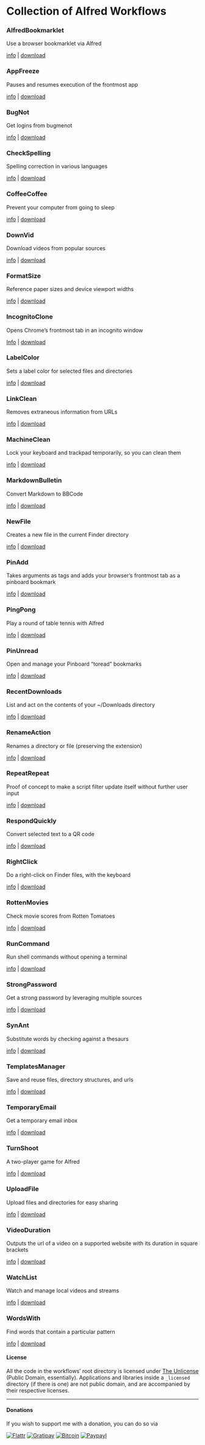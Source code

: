 # Collection of Alfred Workflows
### AlfredBookmarklet
Use a browser bookmarklet via Alfred

[info](http://www.alfredforum.com/topic/4235-alfredbookmarklet-%E2%80%94-use-a-browser-bookmarklet-via-alfred/) | [download](https://github.com/packal/repository/raw/master/com.vitorgalvao.alfred.alfredbookmarklet/alfredbookmarklet.alfredworkflow)

### AppFreeze
Pauses and resumes execution of the frontmost app

[info](http://www.alfredforum.com/topic/5939-appfreeze-%E2%80%94-pauses-and-resumes-execution-of-the-frontmost-app/) | [download](https://github.com/packal/repository/raw/master/com.vitorgalvao.alfred.appfreeze/appfreeze.alfredworkflow)

### BugNot
Get logins from bugmenot

[info](http://www.alfredforum.com/topic/4075-bugnot-%E2%80%94-get-logins-from-bugmenot/) | [download](https://github.com/packal/repository/raw/master/com.vitorgalvao.alfred.bugnot/bugnot.alfredworkflow)

### CheckSpelling
Spelling correction in various languages

[info](http://www.alfredforum.com/topic/3586-checkspelling-%E2%80%94-check-and-correct-spelling-in-multiple-languages/) | [download](https://github.com/packal/repository/raw/master/com.vitorgalvao.alfred.checkspelling/checkspelling.alfredworkflow)

### CoffeeCoffee
Prevent your computer from going to sleep

[info](http://www.alfredforum.com/topic/3177-coffeecoffee-%E2%80%94-prevent-your-computer-from-going-to-sleep/) | [download](https://github.com/packal/repository/raw/master/com.vitorgalvao.alfred.coffeecoffee/coffeecoffee.alfredworkflow)

### DownVid
Download videos from popular sources

[info](http://www.alfredforum.com/topic/2045-downvid-%E2%80%94-download-videos-from-popular-sources/) | [download](https://github.com/packal/repository/raw/master/com.vitorgalvao.alfred.downvid/downvid.alfredworkflow)

### FormatSize
Reference paper sizes and device viewport widths

[info](http://www.alfredforum.com/topic/2748-formatsize-%E2%80%94-reference-paper-sizes-and-device-viewport-widths/) | [download](https://github.com/packal/repository/raw/master/com.vitorgalvao.alfred.formatsize/formatsize.alfredworkflow)

### IncognitoClone
Opens Chrome’s frontmost tab in an incognito window

[Info](http://www.alfredforum.com/topic/4003-incognitoclone-%E2%80%94-opens-chrome%E2%80%99s-frontmost-tab-in-an-incognito-window/) | [download](https://github.com/packal/repository/raw/master/com.vitorgalvao.alfred.incognitoclone/incognitoclone.alfredworkflow)

### LabelColor
Sets a label color for selected files and directories

[info](http://www.alfredforum.com/topic/1334-labelcolor-%E2%80%94-sets-a-label-color-for-selected-files-and-directories/) | [download](https://github.com/packal/repository/raw/master/com.vitorgalvao.alfred.labelcolor/labelcolor.alfredworkflow)

### LinkClean
Removes extraneous information from URLs

[info](http://www.alfredforum.com/topic/4179-linkclean-%E2%80%94-removes-extraneous-information-from-urls/) | [download](https://github.com/packal/repository/raw/master/com.vitorgalvao.alfred.linkclean/linkclean.alfredworkflow)

### MachineClean
Lock your keyboard and trackpad temporarily, so you can clean them

[info](http://www.alfredforum.com/topic/4834-machineclean-%E2%80%94-lock-your-keyboard-and-trackpad-temporarily-so-you-can-clean-them/) | [download](https://github.com/packal/repository/raw/master/com.vitorgalvao.alfred.machineclean/machineclean.alfredworkflow)

### MarkdownBulletin
Convert Markdown to BBCode

[info](http://www.alfredforum.com/topic/3517-markdownbulletin-%E2%80%94-convert-markdown-to-bbcode/) | [download](https://github.com/packal/repository/raw/master/com.vitorgalvao.alfred.markdownbulletin/markdownbulletin.alfredworkflow)

### NewFile
Creates a new file in the current Finder directory

[info](http://www.alfredforum.com/topic/2957-newfile-%E2%80%94-creates-a-new-file-in-the-current-finder-directory/) | [download](https://github.com/packal/repository/raw/master/com.vitorgalvao.alfred.newfile/newfile.alfredworkflow)

### PinAdd
Takes arguments as tags and adds your browser’s frontmost tab as a pinboard bookmark

[info](http://www.alfredforum.com/topic/1230-pinadd-%E2%80%94-takes-arguments-as-tags-and-adds-your-browser%E2%80%99s-frontmost-tab-as-a-pinboard-bookmark/) | [download](https://github.com/packal/repository/raw/master/com.vitorgalvao.alfred.pinadd/pinadd.alfredworkflow)

### PingPong
Play a round of table tennis with Alfred

[info](http://www.alfredforum.com/topic/4176-pinpong-%E2%80%94-play-a-round-of-table-tennis-with-alfred/) | [download](https://github.com/packal/repository/raw/master/com.vitorgalvao.alfred.pingpong/pingpong.alfredworkflow)

### PinUnread
Open and manage your Pinboard “toread” bookmarks

[info](http://www.alfredforum.com/topic/3037-pinunread-%E2%80%94-open-and-manage-your-pinboard-%E2%80%9Ctoread%E2%80%9D-bookmarks/) | [download](https://github.com/packal/repository/raw/master/com.vitorgalvao.alfred.pinunread/pinunread.alfredworkflow)

### RecentDownloads
List and act on the contents of your ~/Downloads directory

[info](http://www.alfredforum.com/topic/3737-recentdownloads-%E2%80%94-list-and-act-on-the-contents-of-your-downloads-directory/) | [download](https://github.com/packal/repository/raw/master/com.vitorgalvao.alfred.recentdownloads/recentdownloads.alfredworkflow)

### RenameAction
Renames a directory or file (preserving the extension)

[info](http://www.alfredforum.com/topic/2722-renameaction-%E2%80%94-renames-a-directory-or-file-preserving-the-extension/) | [download](https://github.com/packal/repository/raw/master/com.vitorgalvao.alfred.renameaction/renameaction.alfredworkflow)

### RepeatRepeat
Proof of concept to make a script filter update itself without further user input

[info](http://www.alfredforum.com/topic/2740-repeatrepeat-%E2%80%94-proof-of-concept-to-make-a-script-filter-update-itself-without-further-user-input/) | [download](https://github.com/packal/repository/raw/master/com.vitorgalvao.alfred.repeatrepeat/repeatrepeat.alfredworkflow)

### RespondQuickly
Convert selected text to a QR code

[info](http://www.alfredforum.com/topic/3695-respondquickly-%E2%80%94-convert-selected-text-to-a-qr-code/) | [download](https://github.com/packal/repository/raw/master/com.vitorgalvao.alfred.respondquickly/respondquickly.alfredworkflow)

### RightClick
Do a right-click on Finder files, with the keyboard

[info](http://www.alfredforum.com/topic/3147-rightclick-%E2%80%94-do-a-right-click-on-finder-files-with-the-keyboard/) | [download](https://github.com/packal/repository/raw/master/com.vitorgalvao.alfred.rightclick/rightclick.alfredworkflow)

### RottenMovies
Check movie scores from Rotten Tomatoes

[info](http://www.alfredforum.com/topic/4875-rottenmovies-%E2%80%94-check-movie-scores-from-rotten-tomatoes/) | [download](https://github.com/packal/repository/raw/master/com.vitorgalvao.alfred.rottenmovies/rottenmovies.alfredworkflow)

### RunCommand
Run shell commands without opening a terminal

[info](http://www.alfredforum.com/topic/1550-runcommand-%E2%80%94-run-shell-commands-without-opening-a-terminal/) | [download](https://github.com/packal/repository/raw/master/com.vitorgalvao.alfred.runcommand/runcommand.alfredworkflow)

### StrongPassword
Get a strong password by leveraging multiple sources

[info](http://www.alfredforum.com/topic/1233-strongpassword-%E2%80%94-get-a-strong-password-by-leveraging-multiple-sources/) | [download](https://github.com/packal/repository/raw/master/com.vitorgalvao.alfred.strongpassword/strongpassword.alfredworkflow)

### SynAnt
Substitute words by checking against a thesaurs

[info](http://www.alfredforum.com/topic/3954-synant-%E2%80%94-substitute-words-by-checking-against-a-thesaurs/) | [download](https://github.com/packal/repository/raw/master/com.vitorgalvao.alfred.synant/synant.alfredworkflow)

### TemplatesManager
Save and reuse files, directory structures, and urls

[info](http://www.alfredforum.com/topic/4434-templatesmanager-%E2%80%94-save-and-reuse-files-directory-structures-and-urls/) | [download](https://github.com/packal/repository/raw/master/com.vitorgalvao.alfred.templatesmanager/templatesmanager.alfredworkflow)

### TemporaryEmail
Get a temporary email inbox

[info](http://www.alfredforum.com/topic/4643-temporaryemail-%E2%80%94-get-a-temporary-email-inbox/) | [download](https://github.com/packal/repository/raw/master/com.vitorgalvao.alfred.temporaryemail/temporaryemail.alfredworkflow)

### TurnShoot
A two-player game for Alfred

[info](http://www.alfredforum.com/topic/4188-turnshoot-%E2%80%94-a-two-player-game-for-alfred/) | [download](https://github.com/packal/repository/raw/master/com.vitorgalvao.alfred.turnshoot/turnshoot.alfredworkflow)

### UploadFile
Upload files and directories for easy sharing

[info](http://www.alfredforum.com/topic/5233-uploadfile-%E2%80%94-upload-files-and-directories-for-easy-sharing/) | [download](https://github.com/packal/repository/raw/master/com.vitorgalvao.alfred.uploadfile/uploadfile.alfredworkflow)

### VideoDuration
Outputs the url of a video on a supported website with its duration in square brackets

[info](http://www.alfredforum.com/topic/1393-videoduration-%E2%80%94-outputs-the-url-of-a-video-on-a-supported-website-with-its-duration-in-square-brackets/) | [download](https://github.com/packal/repository/raw/master/com.vitorgalvao.alfred.videoduration/videoduration.alfredworkflow)

### WatchList
Watch and manage local videos and streams

[info](http://www.alfredforum.com/topic/1931-watchlist-%E2%80%94-watch-and-manage-local-videos-and-streams/) | [download](https://github.com/packal/repository/raw/master/com.vitorgalvao.alfred.watchlist/watchlist.alfredworkflow)

### WordsWith
Find words that contain a particular pattern

[info](http://www.alfredforum.com/topic/2771-wordswith-%E2%80%94-find-words-that-contain-a-particular-pattern/) | [download](https://github.com/packal/repository/raw/master/com.vitorgalvao.alfred.wordwith/wordswith.alfredworkflow)

#### License
All the code in the workflows’ root directory is licensed under [The Unlicense](http://unlicense.org/UNLICENSE) (Public Domain, essentially). Applications and libraries inside a `_licensed` directory (if there is one) are not public domain, and are accompanied by their respective licenses.

---

#### Donations
If you wish to support me with a donation, you can do so via

[![Flattr](https://dl.dropboxusercontent.com/s/3wgyqj4bqvrxl1g/donations_flattr.svg)](https://flattr.com/submit/auto?user_id=vitor&url=https://github.com/vitorgalvao/alfred-workflows&title=alfred-workflows&language=en_GB&tags=github,alfred&category=software)
[![Gratipay](https://dl.dropboxusercontent.com/s/gat64icoqwwm703/donations_gratipay.svg)](https://gratipay.com/vitorgalvao/)
[![Bitcoin](https://dl.dropboxusercontent.com/s/zhlepx2l8aut79s/donations_bitcoin.svg)](https://dl.dropboxusercontent.com/s/02rg1yvnwaczh3m/bitcoin_tip_jar.txt)
[![Paypayl](https://dl.dropboxusercontent.com/s/2q2fluda9z695le/donations_paypal.svg)](https://www.paypal.com/cgi-bin/webscr?cmd=_xclick&business=hgdesigns%40gmail%2ecom&item_name=Tip%20for%20vitorgalvao&currency_code=EUR)
